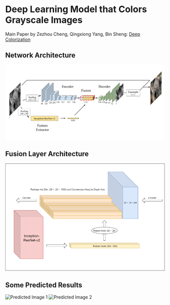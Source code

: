 # Deep Learning Model that Colors Grayscale Images

Main Paper by Zezhou Cheng, Qingxiong Yang, Bin Sheng: [Deep Colorization](https://arxiv.org/abs/1605.00075)

## Network Architecture

![Network Architecture](NetworkArchitecture.png)

## Fusion Layer Architecture

![Fusion Layer](FusionLayer.png)

## Some Predicted Results

![Predicted Image 1](Results/predimage1) 
![Predicted Image 2](Results/predimage11)
